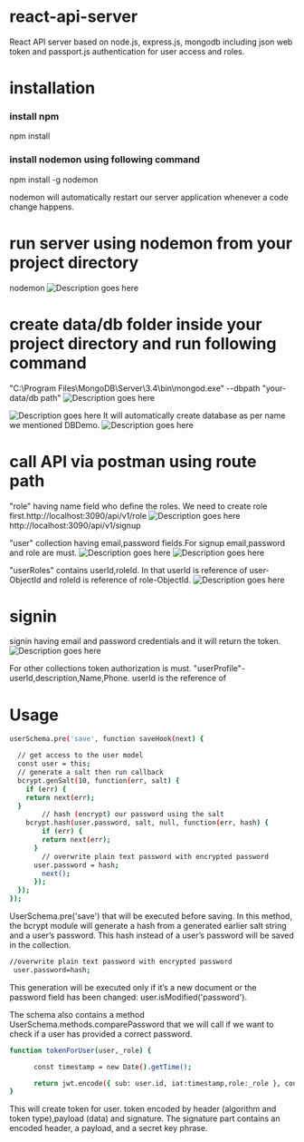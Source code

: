 # react-api-server
React API server based on node.js, express.js, mongodb including json web token and passport.js authentication for user access and roles.

# installation
### install npm
npm install

### install nodemon using following command
npm install -g nodemon

nodemon will automatically restart our server application whenever a code change happens.

# run server using nodemon from your project directory
nodemon
![](image\nodemon.PNG "Description goes here")

# create data/db folder inside your project directory and run following command
"C:\Program Files\MongoDB\Server\3.4\bin\mongod.exe" --dbpath "your-data/db path"
![](image\dbConn.PNG "Description goes here")

![](image\dbstart.PNG "Description goes here")
It will automatically create database as per name we mentioned DBDemo.
![](image\DBdemo.PNG "Description goes here")

# call API via postman using route path

"role" having name field who define the roles. We need to create role first.http://localhost:3090/api/v1/role
![](image\roleApi.PNG "Description goes here")
http://localhost:3090/api/v1/signup

"user" collection having email,password fields.For signup email,password and role are must.
![](image\api1.PNG "Description goes here")
![](image\user.PNG "Description goes here")

"userRoles" contains userId,roleId. In that userId is reference of user-ObjectId and roleId is reference of role-ObjectId.
![](image\userrole.PNG "Description goes here")

# signin
signin having email and password credentials and it will return the token.
![](image\api2.PNG "Description goes here")

For other collections token authorization is must.
"userProfile"-userId,description,Name,Phone. userId is the reference of

# Usage
```bash
userSchema.pre('save', function saveHook(next) {

  // get access to the user model
  const user = this;
  // generate a salt then run callback
  bcrypt.genSalt(10, function(err, salt) {
    if (err) {
    return next(err);
  }
        // hash (encrypt) our password using the salt
    bcrypt.hash(user.password, salt, null, function(err, hash) {
        if (err) {
        return next(err);
      }
        // overwrite plain text password with encrypted password
      user.password = hash;
        next();
      });
  });
});
```

UserSchema.pre('save') that will be executed before saving. In this method, the bcrypt module will generate a hash from a generated earlier salt string and a user’s password. This hash instead of a user’s password will be saved in the collection.

```bash
//overwrite plain text password with encrypted password
 user.password=hash;
 ```

This generation will be executed only if it’s a new document or the password field has been changed:
 user.isModified('password').

The schema also contains a method UserSchema.methods.comparePassword that we will call if we want to check if a user has provided a correct password.

```bash
function tokenForUser(user,_role) {

      const timestamp = new Date().getTime();

      return jwt.encode({ sub: user.id, iat:timestamp,role:_role }, config.secret);
}
```

This will create token for user. token encoded by header (algorithm and token type),payload (data) and signature. The signature part contains an encoded header, a payload, and a secret key phrase.

